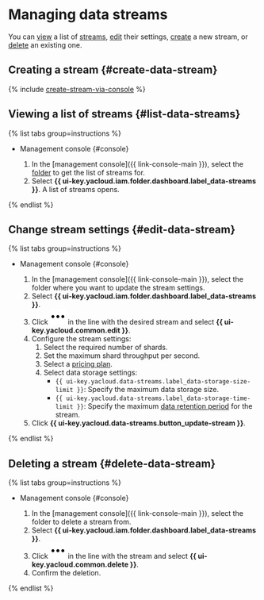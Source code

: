 # Managing data streams

You can [view](#list-data-streams) a list of [streams](../concepts/glossary.md#stream-concepts), [edit](#edit-data-stream) their settings, [create](#create-data-stream) a new stream, or [delete](#delete-data-stream) an existing one.

## Creating a stream {#create-data-stream}

{% include [create-stream-via-console](../../_includes/data-streams/create-stream-via-console.md) %}

## Viewing a list of streams {#list-data-streams}

{% list tabs group=instructions %}

- Management console {#console}

   1. In the [management console]({{ link-console-main }}), select the [folder](../../resource-manager/concepts/resources-hierarchy.md#folder) to get the list of streams for.
   1. Select **{{ ui-key.yacloud.iam.folder.dashboard.label_data-streams }}**. A list of streams opens.

{% endlist %}

## Change stream settings {#edit-data-stream}

{% list tabs group=instructions %}

- Management console {#console}

   1. In the [management console]({{ link-console-main }}), select the folder where you want to update the stream settings.
   1. Select **{{ ui-key.yacloud.iam.folder.dashboard.label_data-streams }}**.
   1. Click ![horizontal-ellipsis](../../_assets/console-icons/ellipsis.svg) in the line with the desired stream and select **{{ ui-key.yacloud.common.edit }}**.
   1. Configure the stream settings:
      1. Select the required number of shards.
      1. Set the maximum shard throughput per second.
      1. Select a [pricing plan](../../data-streams/pricing.md).
      1. Select data storage settings:
         * `{{ ui-key.yacloud.data-streams.label_data-storage-size-limit }}`: Specify the maximum data storage size.
         * `{{ ui-key.yacloud.data-streams.label_data-storage-time-limit }}`: Specify the maximum [data retention period](../../data-streams/concepts/glossary.md#retention-time) for the stream.
   1. Click **{{ ui-key.yacloud.data-streams.button_update-stream }}**.

{% endlist %}

## Deleting a stream {#delete-data-stream}

{% list tabs group=instructions %}

- Management console {#console}

   1. In the [management console]({{ link-console-main }}), select the folder to delete a stream from.
   1. Select **{{ ui-key.yacloud.iam.folder.dashboard.label_data-streams }}**.
   1. Click ![horizontal-ellipsis](../../_assets/console-icons/ellipsis.svg) in the line with the stream and select **{{ ui-key.yacloud.common.delete }}**.
   1. Confirm the deletion.

{% endlist %}